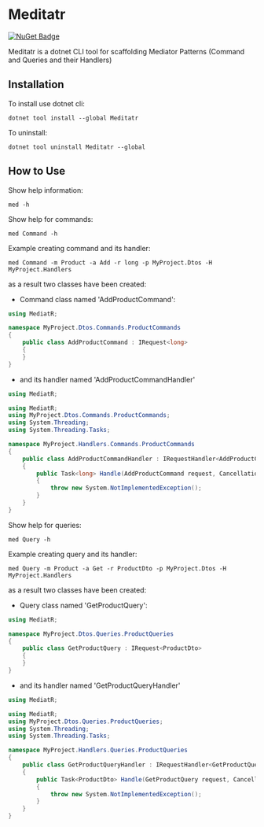 # Meditatr

[![NuGet Badge](https://buildstats.info/nuget/Meditatr)](https://www.nuget.org/packages/Meditatr/)

Meditatr is a dotnet CLI tool for scaffolding Mediator Patterns (Command and Queries and their Handlers)

## Installation

To install use dotnet cli:

```
dotnet tool install --global Meditatr
```

To uninstall:

```
dotnet tool uninstall Meditatr --global
```

## How to Use

Show help information:

```
med -h
```

Show help for commands:

```
med Command -h
```

Example creating command and its handler:

```
med Command -m Product -a Add -r long -p MyProject.Dtos -H MyProject.Handlers
```
as a result two classes have been created:

* Command class named 'AddProductCommand':

```c#
using MediatR;

namespace MyProject.Dtos.Commands.ProductCommands
{
    public class AddProductCommand : IRequest<long>
    {
    }
}
```

* and its handler named 'AddProductCommandHandler'

```c#
using MediatR;

using MediatR;
using MyProject.Dtos.Commands.ProductCommands;
using System.Threading;
using System.Threading.Tasks;

namespace MyProject.Handlers.Commands.ProductCommands
{
    public class AddProductCommandHandler : IRequestHandler<AddProductCommand, long>
    {
        public Task<long> Handle(AddProductCommand request, CancellationToken cancellationToken)
        {
            throw new System.NotImplementedException();
        }
    }
}
```

Show help for queries:

```
med Query -h
```

Example creating query and its handler:

```
med Query -m Product -a Get -r ProductDto -p MyProject.Dtos -H MyProject.Handlers
```
as a result two classes have been created:

* Query class named 'GetProductQuery':

```c#
using MediatR;

namespace MyProject.Dtos.Queries.ProductQueries
{
    public class GetProductQuery : IRequest<ProductDto>
    {
    }
}
```

* and its handler named 'GetProductQueryHandler'

```c#
using MediatR;

using MediatR;
using MyProject.Dtos.Queries.ProductQueries;
using System.Threading;
using System.Threading.Tasks;

namespace MyProject.Handlers.Queries.ProductQueries
{
    public class GetProductQueryHandler : IRequestHandler<GetProductQuery, ProductDto>
    {
        public Task<ProductDto> Handle(GetProductQuery request, CancellationToken cancellationToken)
        {
            throw new System.NotImplementedException();
        }
    }
}
```
